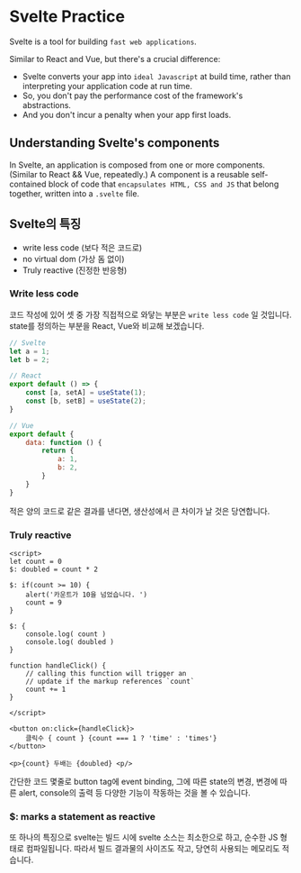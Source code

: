 # Svelte Practice

Svelte is a tool for building `fast web applications`.

Similar to React and Vue, but there's a crucial difference:

- Svelte converts your app into `ideal Javascript` at build time, rather than interpreting your application code at run time.
- So, you don't pay the performance cost of the framework's abstractions.
- And you don't incur a penalty when your app first loads.

## Understanding Svelte's components

In Svelte, an application is composed from one or more components. (Similar to React && Vue, repeatedly.)
A component is a reusable self-contained block of code that `encapsulates HTML, CSS and JS` that belong together, written into a `.svelte` file.

## Svelte의 특징

- write less code (보다 적은 코드로)
- no virtual dom (가상 돔 없이)
- Truly reactive (진정한 반응형)

### Write less code

코드 작성에 있어 셋 중 가장 직접적으로 와닿는 부분은 `write less code` 일 것입니다. state를 정의하는 부분을 React, Vue와 비교해 보겠습니다.

```js
// Svelte
let a = 1;
let b = 2;

// React
export default () => {
    const [a, setA] = useState(1);
    const [b, setB] = useState(2);
}

// Vue
export default {
    data: function () {
        return {
            a: 1,
            b: 2,
        }
    }
}
```

적은 양의 코드로 같은 결과를 낸다면, 생산성에서 큰 차이가 날 것은 당연합니다. 

### Truly reactive

```vue
<script>
let count = 0
$: doubled = count * 2

$: if(count >= 10) {
	alert('카운트가 10을 넘었습니다. ')
	count = 9
}

$: {
	console.log( count )
	console.log( doubled )
}

function handleClick() {
    // calling this function will trigger an
    // update if the markup references `count`
	count += 1
}

</script>

<button on:click={handleClick}>
	클릭수 { count } {count === 1 ? 'time' : 'times'}
</button>

<p>{count} 두배는 {doubled} <p/>
```

간단한 코드 몇줄로 button tag에 event binding, 그에 따른 state의 변경, 변경에 따른 alert, console의 출력 등 다양한 기능이 작동하는 것을 볼 수 있습니다.

### $: marks a statement as reactive



또 하나의 특징으로 svelte는 빌드 시에 svelte 소스는 최소한으로 하고, 순수한 JS 형태로 컴파일됩니다. 따라서 빌드 결과물의 사이즈도 작고, 당연히 사용되는 메모리도 적습니다.
